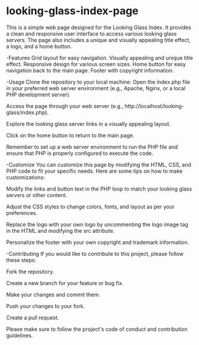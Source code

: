 # looking-glass-index-page
This is a simple web page designed for the Looking Glass Index. It provides a clean and responsive user interface to access various looking glass servers. The page also includes a unique and visually appealing title effect, a logo, and a home button.

-Features
Grid layout for easy navigation.
Visually appealing and unique title effect.
Responsive design for various screen sizes.
Home button for easy navigation back to the main page.
Footer with copyright information.

-Usage
Clone the repository to your local machine:
Open the index.php file in your preferred web server environment (e.g., Apache, Nginx, or a local PHP development server).

Access the page through your web server (e.g., http://localhost/looking-glass/index.php).

Explore the looking glass server links in a visually appealing layout.

Click on the home button to return to the main page.

Remember to set up a web server environment to run the PHP file and ensure that PHP is properly configured to execute the code.

-Customize
You can customize this page by modifying the HTML, CSS, and PHP code to fit your specific needs. Here are some tips on how to make customizations:

Modify the links and button text in the PHP loop to match your looking glass servers or other content.

Adjust the CSS styles to change colors, fonts, and layout as per your preferences.

Replace the logo with your own logo by uncommenting the logo image tag in the HTML and modifying the src attribute.

Personalize the footer with your own copyright and trademark information.

-Contributing
If you would like to contribute to this project, please follow these steps:

Fork the repository.

Create a new branch for your feature or bug fix.

Make your changes and commit them.

Push your changes to your fork.

Create a pull request.

Please make sure to follow the project's code of conduct and contribution guidelines.

